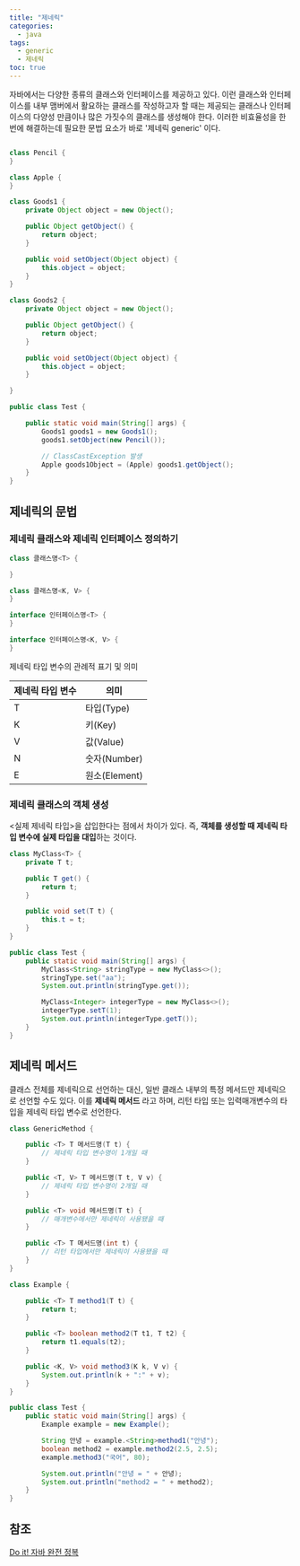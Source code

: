 ```yaml
---
title: "제네릭"
categories:
  - java
tags:
  - generic
  - 제네릭
toc: true
---
```


자바에서는 다양한 종류의 클래스와 인터페이스를 제공하고 있다. 이런 클래스와 인터페이스를 내부 맴버에서 활요하는 클래스를 작성하고자 할 때는 제공되는
클래스나 인터페이스의 다양성 만큼이나 많은 가짓수의 클래스를 생성해야 한다. 이러한 비효율성을 한 번에 해결하는데 필요한 문법 요소가 바로 '제네릭 generic'
이다.

```java

class Pencil {
}

class Apple {
}

class Goods1 {
    private Object object = new Object();

    public Object getObject() {
        return object;
    }

    public void setObject(Object object) {
        this.object = object;
    }
}

class Goods2 {
    private Object object = new Object();

    public Object getObject() {
        return object;
    }

    public void setObject(Object object) {
        this.object = object;
    }

}

public class Test {

    public static void main(String[] args) {
        Goods1 goods1 = new Goods1();
        goods1.setObject(new Pencil());

        // ClassCastException 발생
        Apple goods1Object = (Apple) goods1.getObject();
    }
}
```

## 제네릭의 문법

### 제네릭 클래스와 제네릭 인터페이스 정의하기

```java
class 클래스명<T> {

}

class 클래스명<K, V> {
}

interface 인터페이스명<T> {
}

interface 인터페이스명<K, V> {
}

```

제네릭 타입 변수의 관례적 표기 및 의미

| 제네릭 타입 변수 | 의미          |
|-----------|-------------|
| T         | 타입(Type)    |
| K         | 키(Key)      |
| V         | 값(Value)    |
| N         | 숫자(Number)  |
| E         | 원소(Element) |

### 제네릭 클래스의 객체 생성

<실제 제네릭 타입>을 삽입한다는 점에서 차이가 있다. 즉, **객체를 생성할 때 제네릭 타입 변수에 실제 타입을 대입**하는 것이다.

```java
class MyClass<T> {
    private T t;

    public T get() {
        return t;
    }

    public void set(T t) {
        this.t = t;
    }
}

public class Test {
    public static void main(String[] args) {
        MyClass<String> stringType = new MyClass<>();
        stringType.set("aa");
        System.out.println(stringType.get());

        MyClass<Integer> integerType = new MyClass<>();
        integerType.setT(1);
        System.out.println(integerType.getT());
    }
}
```

## 제네릭 메서드

클래스 전체를 제네릭으로 선언하는 대신, 일반 클래스 내부의 특정 메서드만 제네릭으로 선언할 수도 있다. 이를 **제네릭 메서드** 라고 하며, 리턴 타입 또는
입력매개변수의 타입을 제네릭 타입 변수로 선언한다.  

```java
class GenericMethod {

    public <T> T 메서드명(T t) {
        // 제네릭 타입 변수명이 1개일 때
    }

    public <T, V> T 메서드명(T t, V v) {
        // 제네릭 타입 변수명이 2개일 때
    }

    public <T> void 메서드명(T t) {
        // 매개변수에서만 제네릭이 사용됐을 때
    }

    public <T> T 메서드명(int t) {
        // 리턴 타입에서만 제네릭이 사용됐을 때
    }
}
```  

```java
class Example {

    public <T> T method1(T t) {
        return t;
    }

    public <T> boolean method2(T t1, T t2) {
        return t1.equals(t2);
    }

    public <K, V> void method3(K k, V v) {
        System.out.println(k + ":" + v);
    }
}

public class Test {
    public static void main(String[] args) {
        Example example = new Example();

        String 안녕 = example.<String>method1("안녕");
        boolean method2 = example.method2(2.5, 2.5);
        example.method3("국어", 80);

        System.out.println("안녕 = " + 안녕);
        System.out.println("method2 = " + method2);
    }
}
```

## 참조

[Do it! 자바 완전 정복](http://www.yes24.com/Product/Goods/103389317)